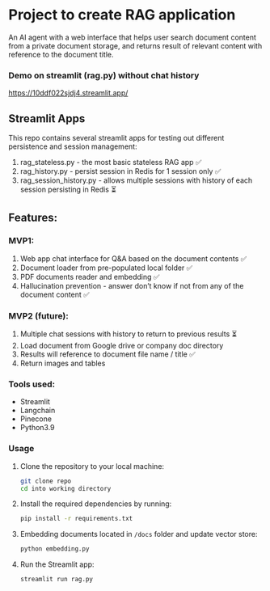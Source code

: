 # Project to create RAG application

An AI agent with a web interface that helps user search document content from a private document storage, and returns result of relevant content with reference to the document title.

### Demo on streamlit (rag.py) without chat history
https://10ddf022sjdj4.streamlit.app/ 

## Streamlit Apps
This repo contains several streamlit apps for testing out different persistence and session management:
1. rag_stateless.py - the most basic stateless RAG app ✅
2. rag_history.py - persist session in Redis for 1 session only ✅
3. rag_session_history.py - allows multiple sessions with history of each session persisting in Redis ⏳


## Features:

### MVP1:
1. Web app chat interface for Q&A based on the document contents ✅
2. Document loader from pre-populated local folder ✅
3. PDF documents reader and embedding ✅
4. Hallucination prevention - answer don’t know if not from any of the document content ✅


### MVP2 (future): 
1. Multiple chat sessions with history to return to previous results ⏳
2. Load document from Google drive or company doc directory
3. Results will reference to document file name / title ✅ 
4. Return images and tables


### Tools used:
- Streamlit
- Langchain
- Pinecone
- Python3.9

### Usage

1. Clone the repository to your local machine:

   ```bash
   git clone repo
   cd into working directory
   ```

2. Install the required dependencies by running:
   ```bash
   pip install -r requirements.txt
   ```

3. Embedding documents located in `/docs` folder and update vector store:
   ```bash
   python embedding.py
   ```

4. Run the Streamlit app:
   ```bash
   streamlit run rag.py
   ```

   